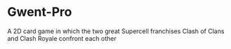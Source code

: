 # Gwent-Pro
A 2D card game in which the two great Supercell franchises Clash of Clans and Clash Royale confront each other
